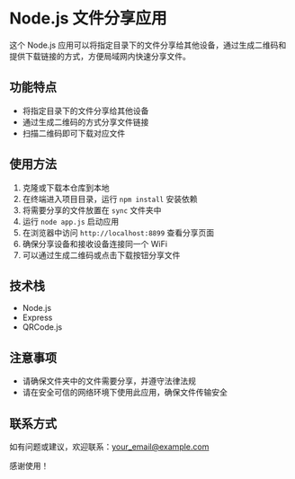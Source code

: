 # Node.js 文件分享应用

这个 Node.js 应用可以将指定目录下的文件分享给其他设备，通过生成二维码和提供下载链接的方式，方便局域网内快速分享文件。

## 功能特点
- 将指定目录下的文件分享给其他设备
- 通过生成二维码的方式分享文件链接
- 扫描二维码即可下载对应文件

## 使用方法
1. 克隆或下载本仓库到本地
2. 在终端进入项目目录，运行 `npm install` 安装依赖
3. 将需要分享的文件放置在 `sync` 文件夹中
4. 运行 `node app.js` 启动应用
5. 在浏览器中访问 `http://localhost:8899` 查看分享页面
6. 确保分享设备和接收设备连接同一个 WiFi
7. 可以通过生成二维码或点击下载按钮分享文件

## 技术栈
- Node.js
- Express
- QRCode.js

## 注意事项
- 请确保文件夹中的文件需要分享，并遵守法律法规
- 请在安全可信的网络环境下使用此应用，确保文件传输安全

## 联系方式
如有问题或建议，欢迎联系：your_email@example.com

感谢使用！
